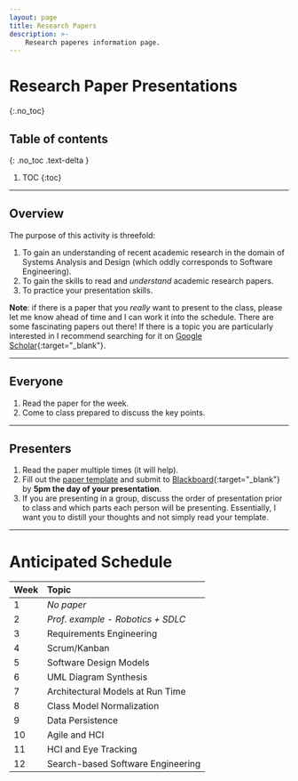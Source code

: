 ```yaml
---
layout: page
title: Research Papers
description: >-
    Research paperes information page.
---
```


# Research Paper Presentations

{:.no_toc}

## Table of contents
{: .no_toc .text-delta }

1. TOC
{:toc}

---

## Overview

The purpose of this activity is threefold:

1. To gain an understanding of recent academic research in the domain of Systems Analysis and Design (which oddly corresponds to Software Engineering).
2. To gain the skills to read and *understand* academic research papers.
3. To practice your presentation skills.

**Note**: if there is a paper that you *really* want to present to the class, please let me know ahead of time and I can work it into the schedule.  There are some fascinating papers out there!  If there is a topic you are particularly interested in I recommend searching for it on [Google Scholar](https://scholar.google.com){:target="_blank"}.

---

## Everyone

1. Read the paper for the week.
2. Come to class prepared to discuss the key points.

---

## Presenters

1. Read the paper multiple times (it will help).
2. Fill out the [paper template](../assets/docs/CIS641-Paper-Review-Template.docx) and submit to [Blackboard](https://lms.gvsu.edu){:target="_blank"} by **5pm the day of your presentation**.
3. If you are presenting in a group, discuss the order of presentation prior to class and which parts each person will be presenting.  Essentially, I want you to distill your thoughts and not simply read your template.

---

# Anticipated Schedule

| Week | Topic |
|:-----|:------|
| 1 | *No paper* |
| 2 | *Prof. example - Robotics + SDLC* |
| 3 | Requirements Engineering |
| 4 | Scrum/Kanban |
| 5 | Software Design Models|
| 6 | UML Diagram Synthesis |
| 7 | Architectural Models at Run Time |
| 8 | Class Model Normalization |
| 9 | Data Persistence |
| 10 | Agile and HCI |
| 11 | HCI and Eye Tracking |
| 12 | Search-based Software Engineering |